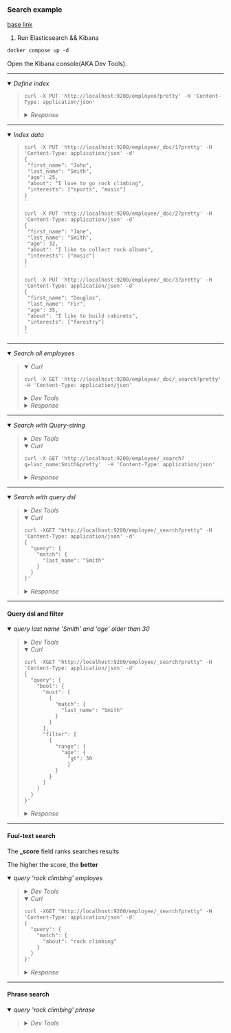 ### Search example

[base link](https://dev.to/lisahjung/beginner-s-guide-to-running-queries-with-elasticsearch-and-kibana-4kn9)

1. Run Elasticsearch && Kibana 
```markdown
docker compose up -d
``` 
Open the Kibana console(AKA Dev Tools). 

---

<details open><summary><i>Define index</i></summary><blockquote>

```
curl -X PUT 'http://localhost:9200/employee?pretty' -H 'Content-Type: application/json'
```

  <details><summary><i>Response</i></summary>

  ```
  {
    "acknowledged" : true,
    "shards_acknowledged" : true,
    "index" : "employee"
  }
  ```

  </details>

</blockquote></details>

---

<details open><summary><i>Index data</i></summary><blockquote>

```
curl -X PUT 'http://localhost:9200/employee/_doc/1?pretty' -H 'Content-Type: application/json' -d'
{
 "first_name": "John",
 "last_name": "Smith",
 "age": 25,
 "about": "I love to go rock climbing",
 "interests": ["sports", "music"]
}
'

curl -X PUT 'http://localhost:9200/employee/_doc/2?pretty' -H 'Content-Type: application/json' -d'
{
 "first_name": "Jane",
 "last_name": "Smith",
 "age": 32,
 "about": "I like to collect rock albums",
 "interests": ["music"]
}
'

curl -X PUT 'http://localhost:9200/employee/_doc/3?pretty' -H 'Content-Type: application/json' -d'
{
 "first_name": "Douglas",
 "last_name": "Fir",
 "age": 35,
 "about": "I like to build cabinets",
 "interests": ["forestry"]
}
'
```

</blockquote></details>

---


<details open><summary><i>Search all employees</i></summary><blockquote>

  <details open><summary><i>Curl</i></summary>

  ```
  curl -X GET 'http://localhost:9200/employee/_doc/_search?pretty' -H 'Content-Type: application/json'
  ```

  </details>


  <details><summary><i>Dev Tools</i></summary>

  ```
  GET /employee/_doc/_search
  ```

  </details>

  <details><summary><i>Response</i></summary>

  ```
  {
    "took" : 459,
    "timed_out" : false,
    "_shards" : {
      "total" : 1,
      "successful" : 1,
      "skipped" : 0,
      "failed" : 0
    },
    "hits" : {
      "total" : {
        "value" : 3,
        "relation" : "eq"
      },
      "max_score" : 1.0,
      "hits" : [
        {
          "_index" : "employee",
          "_type" : "_doc",
          "_id" : "1",
          "_score" : 1.0,
          "_source" : {
            "first_name" : "John",
            "last_name" : "Smith",
            "age" : 25,
            "about" : "I love to go rock climbing",
            "interests" : [
              "sports",
              "music"
            ]
          }
        },
        {
          "_index" : "employee",
          "_type" : "_doc",
          "_id" : "2",
          "_score" : 1.0,
          "_source" : {
            "first_name" : "Jane",
            "last_name" : "Smith",
            "age" : 32,
            "about" : "I like to collect rock albums",
            "interests" : [
              "music"
            ]
          }
        },
        {
          "_index" : "employee",
          "_type" : "_doc",
          "_id" : "3",
          "_score" : 1.0,
          "_source" : {
            "first_name" : "Douglas",
            "last_name" : "Fir",
            "age" : 35,
            "about" : "I like to build cabinets",
            "interests" : [
              "forestry"
            ]
          }
        }
      ]
    }
  }
  ```

  </details>

</blockquote></details>

---

<details open><summary><i>Search with Query-string</i></summary><blockquote>

  <details><summary><i>Dev Tools</i></summary>

  ```
  GET /employee/_search?q=last_name:Smith
  ```

  </details>

  <details open><summary><i>Curl</i></summary>

  ```
  curl -X GET 'http://localhost:9200/employee/_search?q=last_name:Smith&pretty'  -H 'Content-Type: application/json'
  ```

  </details>

  <details><summary><i>Response</i></summary>

  ```
  {
    "took" : 2,
      "timed_out" : false,
    "_shards" : {
      "total" : 1,
      "successful" : 1,
      "skipped" : 0,
      "failed" : 0
    },
    "hits" : {
      "total" : {
        "value" : 2,
        "relation" : "eq"
      },
      "max_score" : 0.4700036,
      "hits" : [
        {
          "_index" : "employee",
          "_type" : "_doc",
          "_id" : "1",
          "_score" : 0.4700036,
          "_source" : {
            "first_name" : "John",
            "last_name" : "Smith",
            "age" : 25,
            "about" : "I love to go rock climbing",
            "interests" : [
              "sports",
              "music"
            ]
          }
        },
        {
          "_index" : "employee",
          "_type" : "_doc",
          "_id" : "2",
          "_score" : 0.4700036,
          "_source" : {
            "first_name" : "Jane",
            "last_name" : "Smith",
            "age" : 32,
            "about" : "I like to collect rock albums",
            "interests" : [
              "music"
            ]
          }
        }
      ]
    }
  }
  ```

  </details>

</blockquote></details>

---

<details open><summary><i>Search with query dsl</i></summary><blockquote>

  <details><summary><i>Dev Tools</i></summary>

  ```
  GET /employee/_search
  {
    "query": {
      "match": {
        "last_name": "Smith"
      }
    }
  }
  ```

  </details>

  <details open><summary><i>Curl</i></summary>

  ```
  curl -XGET "http://localhost:9200/employee/_search?pretty" -H 'Content-Type: application/json' -d'
  {
    "query": {
      "match": {
        "last_name": "Smith"
      }
    }
  }'
  ```

  <details><summary><i>Response</i></summary>

  ```
  {
    "took" : 1,
    "timed_out" : false,
    "_shards" : {
      "total" : 1,
      "successful" : 1,
      "skipped" : 0,
      "failed" : 0
    },
    "hits" : {
      "total" : {
        "value" : 2,
        "relation" : "eq"
      },
      "max_score" : 0.4700036,
      "hits" : [
        {
          "_index" : "employee",
          "_type" : "_doc",
          "_id" : "1",
          "_score" : 0.4700036,
          "_source" : {
            "first_name" : "John",
            "last_name" : "Smith",
            "age" : 25,
            "about" : "I love to go rock climbing",
            "interests" : [
              "sports",
              "music"
            ]
          }
        },
        {
          "_index" : "employee",
          "_type" : "_doc",
          "_id" : "2",
          "_score" : 0.4700036,
          "_source" : {
            "first_name" : "Jane",
            "last_name" : "Smith",
            "age" : 32,
            "about" : "I like to collect rock albums",
            "interests" : [
              "music"
            ]
          }
        }
      ]
    }
  }
  ```

  </details>

</blockquote></details>

---

#### Query dsl and filter

<details open><summary><i>query last name 'Smith' and 'age' older than 30</i></summary><blockquote>

  <details><summary><i>Dev Tools</i></summary>

  ```
  GET /employee/_search
  { 
    "query": {
      "bool": {
        "must": [
          {
            "match": {
              "last_name": "Smith"
            }
          }
        ],
        "filter": [
          {
            "range": {
              "age": {
                "gt": 30
                }
            }
          }
        ]
      }
    }
  }
  ```

  </details>

  <details open><summary><i>Curl</i></summary>

  ```
  curl -XGET "http://localhost:9200/employee/_search?pretty" -H 'Content-Type: application/json' -d'
  { 
    "query": {
      "bool": {
        "must": [
          {
            "match": {
              "last_name": "Smith"
            }
          }
        ],
        "filter": [
          {
            "range": {
              "age": {
                "gt": 30
                }
            }
          }
        ]
      }
    }
  }'
  ```

  <details><summary><i>Response</i></summary>

  ```
  {
    "took" : 2,
    "timed_out" : false,
    "_shards" : {
      "total" : 1,
      "successful" : 1,
      "skipped" : 0,
      "failed" : 0
    },
    "hits" : {
      "total" : {
        "value" : 1,
        "relation" : "eq"
      },
      "max_score" : 0.4700036,
      "hits" : [
        {
          "_index" : "employee",
          "_type" : "_doc",
          "_id" : "2",
          "_score" : 0.4700036,
          "_source" : {
            "first_name" : "Jane",
            "last_name" : "Smith",
            "age" : 32,
            "about" : "I like to collect rock albums",
            "interests" : [
              "music"
            ]
          }
        }
      ]
    }
  }
  ```

  </details>

</blockquote></details>

---

#### Fuul-text search

The **_score** field ranks searches results

The higher the score, the **better**

<details open><summary><i>query 'rock climbing' employes</i></summary><blockquote>

  <details><summary><i>Dev Tools</i></summary>

  ``` 
  GET /employee/_search
  {
    "query": {
      "match": {
        "about": "rock climbing"
      }
    }
  }
  ```

  </details>

  <details open><summary><i>Curl</i></summary>

  ```
  curl -XGET "http://localhost:9200/employee/_search?pretty" -H 'Content-Type: application/json' -d'
  {
    "query": {
      "match": {
        "about": "rock climbing"
      }
    }
  }'
  ```

  </details>

  <details><summary><i>Response</i></summary>

  ```
  {
    "took" : 3,
    "timed_out" : false,
    "_shards" : {
      "total" : 1,
      "successful" : 1,
      "skipped" : 0,
      "failed" : 0
    },
    "hits" : {
      "total" : {
        "value" : 2,
        "relation" : "eq"
      },
      "max_score" : 1.4167401,
      "hits" : [
        {
          "_index" : "employee",
          "_type" : "_doc",
          "_id" : "1",
          "_score" : 1.4167401,
          "_source" : {
            "first_name" : "John",
            "last_name" : "Smith",
            "age" : 25,
            "about" : "I love to go rock climbing",
            "interests" : [
              "sports",
              "music"
            ]
          }
        },
        {
          "_index" : "employee",
          "_type" : "_doc",
          "_id" : "2",
          "_score" : 0.4589591,
          "_source" : {
            "first_name" : "Jane",
            "last_name" : "Smith",
            "age" : 32,
            "about" : "I like to collect rock albums",
            "interests" : [
              "music"
            ]
          }
        }
      ]
    }
  }
  ```

  </details>

</blockquote></details>

---

#### Phrase search

<details open><summary><i>query 'rock climbing' phrase</i></summary><blockquote>

  <details><summary><i>Dev Tools</i></summary>

  ```
  GET /employee/_search
  {
    "query": {
      "match_phrase": {
        "about": "rock climbing"
      }
    }
  }
  ```

  <details open><summary><i>Curl</i></summary>

  ```
  curl -XGET "http://localhost:9200/employee/_search?pretty" -H 'Content-Type: application/json' -d'
  {
    "query": {
      "match_phrase": {
        "about": "rock climbing"
      }
    }
  }'
  ```

  <details><summary><i>Response</i></summary>

  ```
  {
    "took" : 4,
    "timed_out" : false,
    "_shards" : {
      "total" : 1,
      "successful" : 1,
      "skipped" : 0,
      "failed" : 0
    },
    "hits" : {
      "total" : {
        "value" : 1,
        "relation" : "eq"
      },
      "max_score" : 1.4167401,
      "hits" : [
        {
          "_index" : "employee",
          "_type" : "_doc",
          "_id" : "1",
          "_score" : 1.4167401,
          "_source" : {
            "first_name" : "John",
            "last_name" : "Smith",
            "age" : 25,
            "about" : "I love to go rock climbing",
            "interests" : [
              "sports",
              "music"
            ]
          }
        }
      ]
    }
  }
  ```

  </details>

</blockquote></details>
